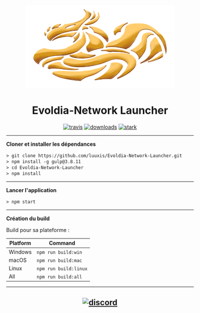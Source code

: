 <p align="center"><img src="./src/app/assets/images/icon/icon.png" width="400px" height="225px" alt="Evoldia-Network"></p>

<h1 align="center">Evoldia-Network Launcher</h1>


[<p align="center">
<img src="https://img.shields.io/badge/build-stable-orange.svg?style=for-the-badge" alt="travis">](https://github.com/luuxis/launcher/releases) [<img src="https://img.shields.io/badge/version-v1.0.0-orange.svg?style=for-the-badge" alt="downloads">](https://github.com/luuxis/launcher/releases) [<img src="https://img.shields.io/badge/plateforme-win, mac, linux-blue.svg?style=for-the-badge"  height="28px" alt="stark">](https://github.com/luuxis/launcher/releases) </p>


---

**Cloner et installer les dépendances**

```console
> git clone https://github.com/luuxis/Evoldia-Network-Launcher.git
> npm install -g gulp@3.8.11
> cd Evoldia-Network-Launcher
> npm install
```

---

**Lancer l'application**

```console
> npm start
```
---

**Création du build**

Build pour sa plateforme :

| Platform    | Command              |
| ----------- | -------------------- |
| Windows  | `npm run build:win`   |
| macOS    | `npm run build:mac`   |
| Linux    | `npm run build:linux` |
| All    | `npm run build:all` |

---


[<p align="center"><img src="https://discordapp.com/api/guilds/819729377650278420/embed.png?style=banner4" alt="discord">](https://discord.gg/X54Qb9em9Y) 
---


[releases]: https://github.com/luuxis/launcher/releases 'releases'
[build]: https://github.com/luuxis/launcher/releases 'build'


